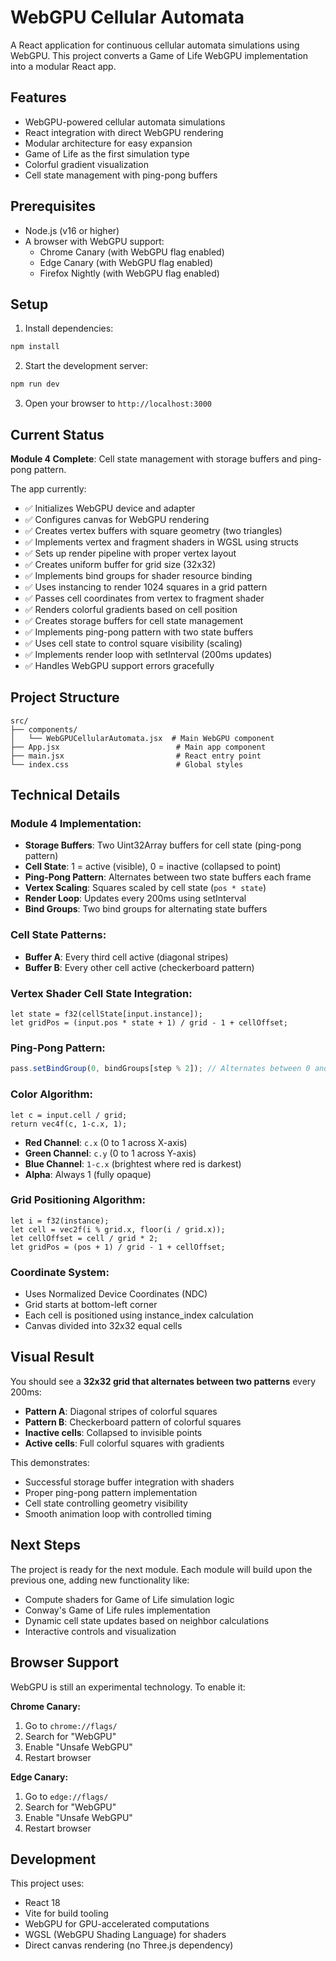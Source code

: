 # WebGPU Cellular Automata

A React application for continuous cellular automata simulations using WebGPU. This project converts a Game of Life WebGPU implementation into a modular React app.

## Features

- WebGPU-powered cellular automata simulations
- React integration with direct WebGPU rendering
- Modular architecture for easy expansion
- Game of Life as the first simulation type
- Colorful gradient visualization
- Cell state management with ping-pong buffers

## Prerequisites

- Node.js (v16 or higher)
- A browser with WebGPU support:
  - Chrome Canary (with WebGPU flag enabled)
  - Edge Canary (with WebGPU flag enabled)
  - Firefox Nightly (with WebGPU flag enabled)

## Setup

1. Install dependencies:
```bash
npm install
```

2. Start the development server:
```bash
npm run dev
```

3. Open your browser to `http://localhost:3000`

## Current Status

**Module 4 Complete**: Cell state management with storage buffers and ping-pong pattern.

The app currently:
- ✅ Initializes WebGPU device and adapter
- ✅ Configures canvas for WebGPU rendering
- ✅ Creates vertex buffers with square geometry (two triangles)
- ✅ Implements vertex and fragment shaders in WGSL using structs
- ✅ Sets up render pipeline with proper vertex layout
- ✅ Creates uniform buffer for grid size (32x32)
- ✅ Implements bind groups for shader resource binding
- ✅ Uses instancing to render 1024 squares in a grid pattern
- ✅ Passes cell coordinates from vertex to fragment shader
- ✅ Renders colorful gradients based on cell position
- ✅ Creates storage buffers for cell state management
- ✅ Implements ping-pong pattern with two state buffers
- ✅ Uses cell state to control square visibility (scaling)
- ✅ Implements render loop with setInterval (200ms updates)
- ✅ Handles WebGPU support errors gracefully

## Project Structure

```
src/
├── components/
│   └── WebGPUCellularAutomata.jsx  # Main WebGPU component
├── App.jsx                          # Main app component
├── main.jsx                         # React entry point
└── index.css                        # Global styles
```

## Technical Details

### Module 4 Implementation:
- **Storage Buffers**: Two Uint32Array buffers for cell state (ping-pong pattern)
- **Cell State**: 1 = active (visible), 0 = inactive (collapsed to point)
- **Ping-Pong Pattern**: Alternates between two state buffers each frame
- **Vertex Scaling**: Squares scaled by cell state (`pos * state`)
- **Render Loop**: Updates every 200ms using setInterval
- **Bind Groups**: Two bind groups for alternating state buffers

### Cell State Patterns:
- **Buffer A**: Every third cell active (diagonal stripes)
- **Buffer B**: Every other cell active (checkerboard pattern)

### Vertex Shader Cell State Integration:
```wgsl
let state = f32(cellState[input.instance]);
let gridPos = (input.pos * state + 1) / grid - 1 + cellOffset;
```

### Ping-Pong Pattern:
```javascript
pass.setBindGroup(0, bindGroups[step % 2]); // Alternates between 0 and 1
```

### Color Algorithm:
```wgsl
let c = input.cell / grid;
return vec4f(c, 1-c.x, 1);
```
- **Red Channel**: `c.x` (0 to 1 across X-axis)
- **Green Channel**: `c.y` (0 to 1 across Y-axis)  
- **Blue Channel**: `1-c.x` (brightest where red is darkest)
- **Alpha**: Always 1 (fully opaque)

### Grid Positioning Algorithm:
```wgsl
let i = f32(instance);
let cell = vec2f(i % grid.x, floor(i / grid.x));
let cellOffset = cell / grid * 2;
let gridPos = (pos + 1) / grid - 1 + cellOffset;
```

### Coordinate System:
- Uses Normalized Device Coordinates (NDC)
- Grid starts at bottom-left corner
- Each cell is positioned using instance_index calculation
- Canvas divided into 32x32 equal cells

## Visual Result

You should see a **32x32 grid that alternates between two patterns** every 200ms:
- **Pattern A**: Diagonal stripes of colorful squares
- **Pattern B**: Checkerboard pattern of colorful squares
- **Inactive cells**: Collapsed to invisible points
- **Active cells**: Full colorful squares with gradients

This demonstrates:
- Successful storage buffer integration with shaders
- Proper ping-pong pattern implementation
- Cell state controlling geometry visibility
- Smooth animation loop with controlled timing

## Next Steps

The project is ready for the next module. Each module will build upon the previous one, adding new functionality like:
- Compute shaders for Game of Life simulation logic
- Conway's Game of Life rules implementation
- Dynamic cell state updates based on neighbor calculations
- Interactive controls and visualization

## Browser Support

WebGPU is still an experimental technology. To enable it:

**Chrome Canary:**
1. Go to `chrome://flags/`
2. Search for "WebGPU"
3. Enable "Unsafe WebGPU"
4. Restart browser

**Edge Canary:**
1. Go to `edge://flags/`
2. Search for "WebGPU"
3. Enable "Unsafe WebGPU"
4. Restart browser

## Development

This project uses:
- React 18
- Vite for build tooling
- WebGPU for GPU-accelerated computations
- WGSL (WebGPU Shading Language) for shaders
- Direct canvas rendering (no Three.js dependency) 